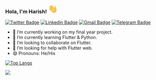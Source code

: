 ### Hola, I'm Harish! <img src="https://raw.githubusercontent.com/ABSphreak/ABSphreak/master/gifs/Hi.gif" width="30px">

[![Twitter Badge](https://img.shields.io/badge/-@theflutterboi-1ca0f1?style=flat-square&labelColor=1ca0f1&logo=twitter&logoColor=white&link=https://twitter.com/theflutterboi)](https://twitter.com/theflutterboi)
[![Linkedin Badge](https://img.shields.io/badge/-Harish_Anbalagan-blue?style=flat-square&logo=Linkedin&logoColor=white&link=https://www.linkedin.com/in/harishanbalagan/)](https://www.linkedin.com/in/harishanbalagan/)
[![Gmail Badge](https://img.shields.io/badge/-warriorharish95668@gmail.com-c14438?style=flat-square&logo=Gmail&logoColor=white&link=mailto:warriorharish95668@gmail.com)](mailto:warriorharish95668@gmail.com)
[![Telegram Badge](https://img.shields.io/badge/-Harishwarrior-grey?style=flat-square&logo=Telegram&logoColor=white&link=https://t.me/Harishwarrior)](https://t.me/Harishwarrior)


- 🔭 I’m currently working on my final year project.
- 🌱 I’m currently learning Flutter & Python.
- 👯 I’m looking to collaborate on Flutter.
- 🤔 I’m looking for help with Flutter web.
- 😄 Pronouns: He/His

[![Top Langs](https://github-readme-stats.vercel.app/api/top-langs/?username=Harishwarrior&theme=dark&layout=compact)](https://github.com/anuraghazra/github-readme-stats)

<img src="https://github-readme-stats.vercel.app/api?username=Harishwarrior&theme=dark&show_icons=true">
